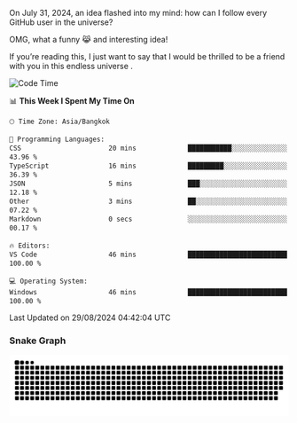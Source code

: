 On July 31, 2024, an idea flashed into my mind: how can I follow every GitHub user in the universe?

OMG, what a funny 😹 and interesting idea!

If you’re reading this, I just want to say that I would be thrilled to be a friend with you in this endless universe . 


<!--START_SECTION:waka-->
![Code Time](http://img.shields.io/badge/Code%20Time-8%20hrs%2013%20mins-blue)

📊 **This Week I Spent My Time On** 

```text
🕑︎ Time Zone: Asia/Bangkok

💬 Programming Languages: 
CSS                      20 mins             ███████████░░░░░░░░░░░░░░   43.96 % 
TypeScript               16 mins             █████████░░░░░░░░░░░░░░░░   36.39 % 
JSON                     5 mins              ███░░░░░░░░░░░░░░░░░░░░░░   12.18 % 
Other                    3 mins              ██░░░░░░░░░░░░░░░░░░░░░░░   07.22 % 
Markdown                 0 secs              ░░░░░░░░░░░░░░░░░░░░░░░░░   00.17 % 

🔥 Editors: 
VS Code                  46 mins             █████████████████████████   100.00 % 

💻 Operating System: 
Windows                  46 mins             █████████████████████████   100.00 % 
```


 Last Updated on 29/08/2024 04:42:04 UTC
<!--END_SECTION:waka-->

### Snake Graph
![snake graph](https://github.com/tqlucitvn/tqlucitvn/blob/snake-graph-output/github-contribution-grid-snake.svg)
